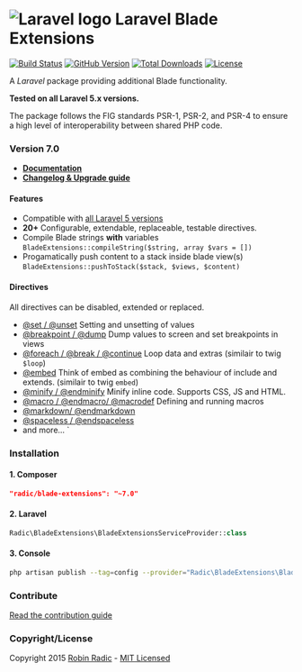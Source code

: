 ![Laravel logo](http://laravel.com/assets/img/laravel-logo.png)  Laravel Blade Extensions
========================

[![Build Status](https://img.shields.io/travis/RobinRadic/blade-extensions.svg?branch=master&style=flat-square)](https://travis-ci.org/RobinRadic/blade-extensions)
[![GitHub Version](https://img.shields.io/github/tag/robinradic/blade-extensions.svg?style=flat-square&label=version)](http://badge.fury.io/gh/robinradic%2Fblade-extensions)
[![Total Downloads](https://img.shields.io/packagist/dt/radic/blade-extensions.svg?style=flat-square)](https://packagist.org/packages/radic/blade-extensions)
[![License](http://img.shields.io/badge/license-MIT-ff69b4.svg?style=flat-square)](http://radic.mit-license.org)

<!-- [![Code Coverage](https://img.shields.io/badge/coverage-100%-green.svg?style=flat-square)](http://robin.radic.nl/blade-extensions/coverage) -->
A _Laravel_ package providing additional Blade functionality. 

**Tested on all Laravel 5.x versions.**

The package follows the FIG standards PSR-1, PSR-2, and PSR-4 to ensure a high level of interoperability between shared PHP code.

### Version 7.0
<!-- [**Documentation**](http://robin.radic.nl/blade-extensions) (or alternatively read it [**here**](docs/index.md) on github) -->
- [**Documentation**](docs/index.md)
- [**Changelog & Upgrade guide**](docs/prologue/changelog-upgrade-guide.md)

#### Features
- Compatible with [all Laravel 5 versions](https://travis-ci.org/RobinRadic/blade-extensions)
- **20+** Configurable, extendable, replaceable, testable directives.
- Compile Blade strings **with** variables `BladeExtensions::compileString($string, array $vars = [])`
- Progamatically push content to a stack inside blade view(s) `BladeExtensions::pushToStack($stack, $views, $content)`

#### Directives
All directives can be disabled, extended or replaced.
- [@set / @unset](docs/directives/set-unset.md) Setting and unsetting of values
- [@breakpoint / @dump](docs/directives/breakpoint-dump.md) Dump values to screen and set breakpoints in views
- [@foreach / @break / @continue](docs/directives/foreach-break-continue.md) Loop data and extras (similair to twig `$loop`)
- [@embed](docs/directives/embed.md) Think of embed as combining the behaviour of include and extends. (similair to twig `embed`)
- [@minify / @endminify](docs/directives/minify.md)  Minify inline code. Supports CSS, JS and HTML.
- [@macro / @endmacro/ @macrodef](docs/directives/macro.md) Defining and running macros
- [@markdown/ @endmarkdown](docs/directives/markdown.md)
- [@spaceless / @endspaceless](docs/directives/spaceless.md)
- and more...
`

### Installation

#### 1. Composer
```JSON
"radic/blade-extensions": "~7.0"
```

#### 2. Laravel
```php
Radic\BladeExtensions\BladeExtensionsServiceProvider::class
```

#### 3. Console
```bash
php artisan publish --tag=config --provider="Radic\BladeExtensions\BladeExtensionsServiceProvider"
```

### Contribute 
[Read the contribution guide](docs/prologue/contribution-guide.md)

### Copyright/License
Copyright 2015 [Robin Radic](https://github.com/RobinRadic) - [MIT Licensed](http://radic.mit-license.org) 
 
 
 
 
